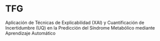 # TFG
Aplicación de Técnicas de Explicabilidad (XAI) y Cuantificación de Incertidumbre (UQ) en la Predicción del Síndrome Metabólico mediante Aprendizaje Automático
